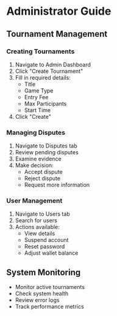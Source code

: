 # Administrator Guide

## Tournament Management

### Creating Tournaments
1. Navigate to Admin Dashboard
2. Click "Create Tournament"
3. Fill in required details:
   - Title
   - Game Type
   - Entry Fee
   - Max Participants
   - Start Time
4. Click "Create"

### Managing Disputes
1. Navigate to Disputes tab
2. Review pending disputes
3. Examine evidence
4. Make decision:
   - Accept dispute
   - Reject dispute
   - Request more information

### User Management
1. Navigate to Users tab
2. Search for users
3. Actions available:
   - View details
   - Suspend account
   - Reset password
   - Adjust wallet balance

## System Monitoring
- Monitor active tournaments
- Check system health
- Review error logs
- Track performance metrics